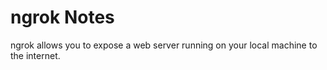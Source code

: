 # ngrok Notes

ngrok allows you to expose a web server running on your local machine to the
internet.
